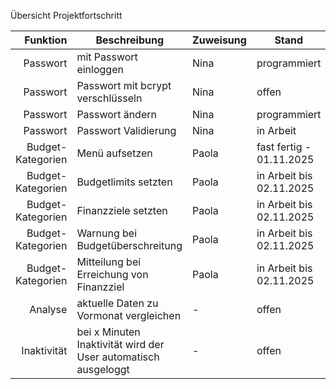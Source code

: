 Übersicht Projektfortschritt

| Funktion | Beschreibung | Zuweisung | Stand | Notizen |
|---------:|--------------|---------------|---------------|---------------|
|Passwort |mit Passwort einloggen| Nina | programmiert |  |
|Passwort |Passwort mit bcrypt verschlüsseln| Nina |  offen | |
|Passwort |Passwort ändern| Nina | programmiert |  |
|Passwort |Passwort Validierung| Nina |in Arbeit|  |
|Budget-Kategorien| Menü aufsetzen | Paola | fast fertig - 01.11.2025 | |
|Budget-Kategorien |Budgetlimits setzten | Paola  | in Arbeit bis 02.11.2025  |  |
|Budget-Kategorien |Finanzziele setzten | Paola | in Arbeit bis  02.11.2025  |  |
|Budget-Kategorien |Warnung bei Budgetüberschreitung | Paola | in Arbeit bis  02.11.2025  |  |
|Budget-Kategorien |Mitteilung bei Erreichung von Finanzziel | Paola | in Arbeit bis  02.11.2025  |  |
|Analyse |aktuelle Daten zu Vormonat vergleichen | - | offen |  |
|Inaktivität | bei  x Minuten Inaktivität wird der User automatisch ausgeloggt | - |offen|  |


